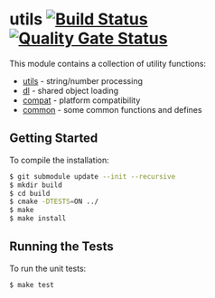 # utils [![Build Status](https://travis-ci.com/blu-corner/utils.svg?branch=master)](https://travis-ci.com/blu-corner/utils) [![Quality Gate Status](https://sonarcloud.io/api/project_badges/measure?project=blu-corner_utils&metric=alert_status)](https://sonarcloud.io/dashboard?id=blu-corner_utils)

This module contains a collection of utility functions:

* [utils](src/utils.h) - string/number processing
* [dl](src/dl.h) - shared object loading
* [compat](src/compat.h) - platform compatibility
* [common](src/common.h) - some common functions and defines

## Getting Started

To compile the installation:

```bash
$ git submodule update --init --recursive
$ mkdir build
$ cd build
$ cmake -DTESTS=ON ../
$ make
$ make install
```

## Running the Tests

To run the unit tests:

```bash
$ make test
```

